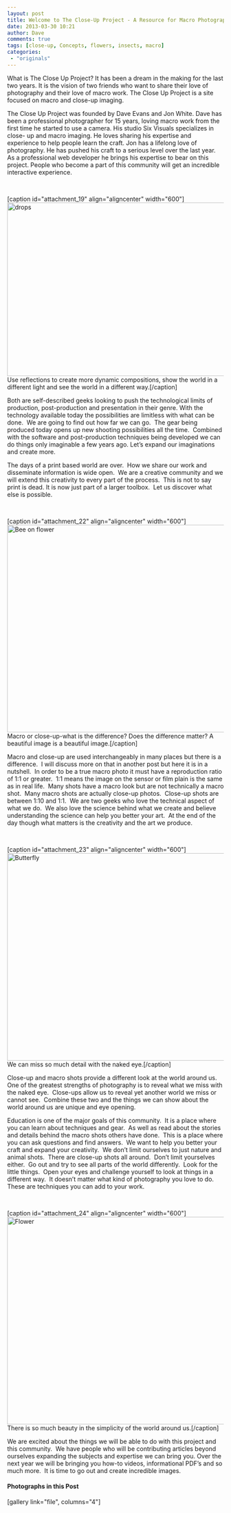 ```yaml
---
layout: post
title: Welcome to The Close-Up Project - A Resource for Macro Photographers
date: 2013-03-30 10:21
author: Dave
comments: true
tags: [close-up, Concepts, flowers, insects, macro]
categories:
 - "originals"
---
```

What is The Close Up Project? It has been a dream in the making for the last two years. It is the vision of two friends who want to share their love of photography and their love of macro work. The Close Up Project is a site focused on macro and close-up imaging.

The Close Up Project was founded by Dave Evans and Jon White. Dave has been a professional photographer for 15 years, loving macro work from the first time he started to use a camera. His studio Six Visuals specializes in close- up and macro imaging. He loves sharing his expertise and experience to help people learn the craft. Jon has a lifelong love of photography. He has pushed his craft to a serious level over the last year. As a professional web developer he brings his expertise to bear on this project. People who become a part of this community will get an incredible interactive experience.

&nbsp;

[caption id="attachment_19" align="aligncenter" width="600"]<img class="size-full wp-image-19" title="Raindrops" alt="drops" src="http://thecloseupproject.com/wp-content/uploads/2013/02/drops.jpg" width="600" height="402" /> Use reflections to create more dynamic compositions, show the world in a different light and see the world in a different way.[/caption]

Both are self-described geeks looking to push the technological limits of production, post-production and presentation in their genre. With the technology available today the possibilities are limitless with what can be done.  We are going to find out how far we can go.  The gear being produced today opens up new shooting possibilities all the time.  Combined with the software and post-production techniques being developed we can do things only imaginable a few years ago. Let’s expand our imaginations and create more.

The days of a print based world are over.  How we share our work and disseminate information is wide open.  We are a creative community and we will extend this creativity to every part of the process.  This is not to say print is dead. It is now just part of a larger toolbox.  Let us discover what else is possible.

&nbsp;

[caption id="attachment_22" align="aligncenter" width="600"]<img class="size-full wp-image-22 " alt="Bee on flower" src="http://thecloseupproject.com/wp-content/uploads/2013/02/bee.jpg" width="600" height="481" /> Macro or close-up-what is the difference? Does the difference matter? A beautiful image is a beautiful image.[/caption]

Macro and close-up are used interchangeably in many places but there is a difference.  I will discuss more on that in another post but here it is in a nutshell.  In order to be a true macro photo it must have a reproduction ratio of 1:1 or greater.  1:1 means the image on the sensor or film plain is the same as in real life.  Many shots have a macro look but are not technically a macro shot.  Many macro shots are actually close-up photos.  Close-up shots are between 1:10 and 1:1.  We are two geeks who love the technical aspect of what we do.  We also love the science behind what we create and believe understanding the science can help you better your art.  At the end of the day though what matters is the creativity and the art we produce.

&nbsp;

[caption id="attachment_23" align="aligncenter" width="600"]<img class="size-full wp-image-23" alt="Butterfly" src="http://thecloseupproject.com/wp-content/uploads/2013/02/butterfly.jpg" width="600" height="481" /> We can miss so much detail with the naked eye.[/caption]

Close-up and macro shots provide a different look at the world around us.  One of the greatest strengths of photography is to reveal what we miss with the naked eye.  Close-ups allow us to reveal yet another world we miss or cannot see.  Combine these two and the things we can show about the world around us are unique and eye opening.

Education is one of the major goals of this community.  It is a place where you can learn about techniques and gear.  As well as read about the stories and details behind the macro shots others have done.  This is a place where you can ask questions and find answers.  We want to help you better your craft and expand your creativity.  We don’t limit ourselves to just nature and animal shots.  There are close-up shots all around.  Don’t limit yourselves either.  Go out and try to see all parts of the world differently.  Look for the little things.  Open your eyes and challenge yourself to look at things in a different way.  It doesn’t matter what kind of photography you love to do.  These are techniques you can add to your work.

&nbsp;

[caption id="attachment_24" align="aligncenter" width="600"]<img class="size-full wp-image-24" alt="Flower" src="http://thecloseupproject.com/wp-content/uploads/2013/02/flower.jpg" width="600" height="481" /> There is so much beauty in the simplicity of the world around us.[/caption]

We are excited about the things we will be able to do with this project and this community.  We have people who will be contributing articles beyond ourselves expanding the subjects and expertise we can bring you. Over the next year we will be bringing you how-to videos, informational PDF’s and so much more.  It is time to go out and create incredible images.
<h4>Photographs in this Post</h4>
[gallery link="file", columns="4"]
